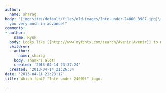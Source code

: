 ```yaml
---
author:
  name: sharag
body: "[img:sites/default/files/old-images/Inte-under-24000_3907.jpg]\r\n\r\nThank
  you very much in advance!"
comments:
- author:
    name: Ryuk
  body: Looks like [[http://www.myfonts.com/search/Avenir|Avenir]] to me.
  children:
  - author:
      name: sharag
    body: Thank's alot!
    created: '2013-04-14 23:37:24'
  created: '2013-04-14 21:26:34'
date: '2013-04-14 21:23:17'
title: Which font? "Inte under 24000!"-logo.

---
```

